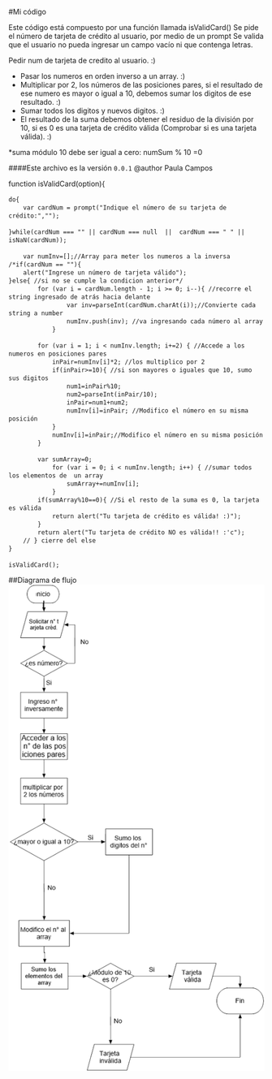 #Mi código

Este código está compuesto por una función llamada isValidCard()
Se pide el número de tarjeta de crédito al usuario, por medio de un prompt
Se valida que el usuario no pueda ingresar un campo vacío ni que contenga letras.


 Pedir num de tarjeta de credito al usuario. 			:)
- Pasar los numeros en orden inverso a un array.		:)
- Multiplicar por 2, los números de las posiciones pares, si el resultado de ese numero 
  es mayor o igual a 10, debemos sumar los digitos de ese resultado.	:)
- Sumar todos los digitos y nuevos digitos.  			:)
- El resultado de la suma debemos obtener el residuo de la división por 10, si es 0 es 
  una tarjeta de crédito válida (Comprobar si es una tarjeta válida).	:)

*suma módulo 10 debe ser igual a cero:
 numSum % 10 =0
 	
####Este archivo es la versión `0.0.1`
@author Paula Campos


function isValidCard(option){

 	do{	
 		var cardNum = prompt("Indique el número de su tarjeta de crédito:","");

 	}while(cardNum === "" || cardNum === null  ||  cardNum === " " || isNaN(cardNum));

		var numInv=[];//Array para meter los numeros a la inversa
	/*if(cardNum == ""){
		alert("Ingrese un número de tarjeta válido");
	}else{ //si no se cumple la condicion anterior*/
	        for (var i = cardNum.length - 1; i >= 0; i--){ //recorre el string ingresado de atrás hacia delante
					var inv=parseInt(cardNum.charAt(i));//Convierte cada string a number
					numInv.push(inv); //va ingresando cada número al array
				}

			for (var i = 1; i < numInv.length; i+=2) { //Accede a los numeros en posiciones pares
				inPair=numInv[i]*2; //los multiplico por 2
				if(inPair>=10){ //si son mayores o iguales que 10, sumo sus digitos
					num1=inPair%10;
					num2=parseInt(inPair/10);
					inPair=num1+num2;
					numInv[i]=inPair; //Modifico el número en su misma posición        		
				}
				numInv[i]=inPair;//Modifico el número en su misma posición 
			}
			
			var sumArray=0;
				for (var i = 0; i < numInv.length; i++) { //sumar todos los elementos de  un array
					sumArray+=numInv[i];
				}
			if(sumArray%10==0){ //Si el resto de la suma es 0, la tarjeta es válida
				return alert("Tu tarjeta de crédito es válida! :)");
			}
			return alert("Tu tarjeta de crédito NO es válida!! :'c");
		// } cierre del else
	}

	isValidCard();

##Diagrama de flujo
![Texto alternativo](https://github.com/Pauliih/Tarjeta_Credito_Valida/blob/master/Diagrama%20flujo%20CreditCard.png "Diagrama de Flujo de tarjeta de crédito")